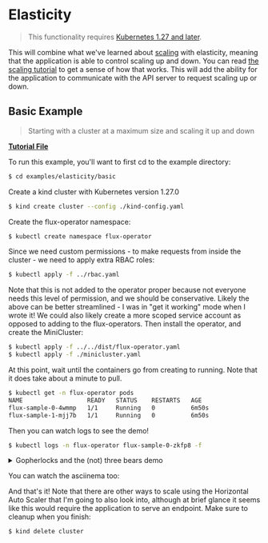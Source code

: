 # Elasticity

> This functionality requires [Kubernetes 1.27 and later](https://github.com/kubernetes/enhancements/tree/master/keps/sig-apps/3715-elastic-indexed-job#motivation).

This will combine what we've learned about [scaling](scaling.md) with elasticity, meaning that the application
is able to control scaling up and down. You can read [the scaling tutorial](scaling.md) to get a sense of how that
works. This will add the ability for the application to communicate with the API server to request scaling up
or down.

## Basic Example

> Starting with a cluster at a maximum size and scaling it up and down

 **[Tutorial File](https://github.com/flux-framework/flux-operator/blob/main/examples/elasticity/basic/minicluster.yaml)**

To run this example, you'll want to first cd to the example directory:


```bash
$ cd examples/elasticity/basic
```

Create a kind cluster with Kubernetes version 1.27.0

```bash
$ kind create cluster --config ./kind-config.yaml
```

Create the flux-operator namespace:

```bash
$ kubectl create namespace flux-operator
```

Since we need custom permissions - to make requests from inside the cluster - we need to apply
extra RBAC roles:

```bash
$ kubectl apply -f ../rbac.yaml
```

Note that this is not added to the operator proper because not everyone needs this level of permission,
and we should be conservative. Likely the above can be better streamlined - I was in "get it working" mode
when I wrote it! We could also likely create a more scoped service account as opposed to adding to
the flux-operators. Then install the operator, and create the MiniCluster:

```bash
$ kubectl apply -f ../../dist/flux-operator.yaml
$ kubectl apply -f ./minicluster.yaml
```

At this point, wait until the containers go from creating to running.
Note that it does take about a minute to pull.

```bash
$ kubectl get -n flux-operator pods
NAME                  READY   STATUS    RESTARTS   AGE
flux-sample-0-4wmmp   1/1     Running   0          6m50s
flux-sample-1-mjj7b   1/1     Running   0          6m50s
```

Then you can watch logs to see the demo!

```bash
$ kubectl logs -n flux-operator flux-sample-0-zkfp8 -f
```

<details>

<summary>Gopherlocks and the (not) three bears demo</summary>

```console
Elasticity anyone? Story anyone? Bueller? BUELLER?!
BOOTING UP THE STORY! 🥾️
Hello there! 👋️ I'm Gopherlocks! 👱️
broker.err[0]: flux-sample-1 (rank 1) reconnected after crash, dropping old connection state
broker.err[0]: accepting connection from flux-sample-1 (rank 1) status full
broker.info[0]: online: flux-sample-0 (ranks 0)
broker.info[0]: online: flux-sample-[0-1] (ranks 0-1)
broker.info[0]: online: flux-sample-[0-3] (ranks 0-3)

Oh my, am I in a container?! 👱️

Let's take a look around... who else is here?
 👀️

Hello pods... who is out there?
10.244.0.21     flux-operator   flux-sample-0-kjfpl
10.244.0.20     flux-operator   flux-sample-1-74w7r

I see it over there! I'm running in a job called flux-sample. 🌀️

<flux.core.handle.Flux object at 0x7f2d0c97d7e0>
Oh hi Flux, I guess you are here too. 👋️

Please don't lay a stinky one, I know how you job managers get! 💩️

So hmm. I think I'm running in a Flux Operator MiniCluster. 😎️
broker.err[0]: flux-sample-1 (rank 1) reconnected after crash, dropping old connection state
broker.err[0]: accepting connection from flux-sample-1 (rank 1) status full
broker.info[0]: online: flux-sample-[0,2-3] (ranks 0,2-3)

Just a guess! 🤷️

At least it is not three bears, har har har. 🐻️ 🐻️ 🐻️
broker.info[0]: online: flux-sample-[0-3] (ranks 0-3)

I wonder if I can find the spec for the cluster I AM IN RIGHT NOW...

Oh, I think I found it!
broker.err[0]: flux-sample-2 (rank 2) transitioning to LOST due to EHOSTUNREACH error on send
broker.err[0]: flux-sample-3 (rank 3) transitioning to LOST due to EHOSTUNREACH error on send
broker.info[0]: online: flux-sample-[0-1,3] (ranks 0-1,3)
broker.info[0]: online: flux-sample-[0-1] (ranks 0-1)

⭐️    cleanup: False
⭐️    command: python /data/three_bears.py
⭐️   commands: {'pre': 'pip install kubernetes', 'runFluxAsRoot': False}
⭐️   fluxUser: {'name': 'fluxuser', 'uid': 1000}
⭐️      image: ghcr.io/rse-ops/singularity:tag-mamba
⭐️   launcher: True
⭐️ pullAlways: False
⭐️    volumes: {'data': {'path': '/data', 'readOnly': False}}
⭐️ workingDir: /data
⭐️ deadlineSeconds: 31500000
⭐️ interactive: False
⭐️    maxSize: 10
⭐️       size: 2
⭐️      tasks: 1
⭐️    volumes: {'data': {'capacity': '5Gi', 'delete': True, 'path': '/tmp/workflow', 'secretNamespace': 'default', 'storageClass': 'hostpath'}}

Oh my, is it a bit, tight in here? A size 2?!

Let's see what I can do about that...

Did that work? Hello out there... do we have more friends? 🍤️

Hello pods... who is out there?
10.244.0.21     flux-operator   flux-sample-0-kjfpl
10.244.0.20     flux-operator   flux-sample-1-74w7r
10.244.0.25     flux-operator   flux-sample-2-jmhb9
10.244.0.26     flux-operator   flux-sample-3-tpg9j

Oh my, we have FOUR friends!! I'm so happy! 😹️

But actually I wanted to play some Mario Kart but I only have 4 controllers... 🕹️
broker.info[0]: online: flux-sample-[0-3] (ranks 0-3)

Sorry one of you has to leave!!... 😭️

I know I'm a terrible person. 👿️

I feel so bad. How many do we have now?

** DRAMATIC PAUSE FOR STORY ** but actually to wait for pod to terminate :)
broker.err[0]: flux-sample-3 (rank 3) transitioning to LOST due to EHOSTUNREACH error on send
broker.info[0]: online: flux-sample-[0-2] (ranks 0-2)

Hello pods... who is out there?
10.244.0.21     flux-operator   flux-sample-0-kjfpl
10.244.0.20     flux-operator   flux-sample-1-74w7r
10.244.0.25     flux-operator   flux-sample-2-jmhb9

NICE!! TIME TO DESTROY YOU IN MARIO KART! 💪️

"Player select: Peach." 🍑️

Hey now, do not judge! 😜️
```

</details>

You can watch the asciinema too:

<script async id="asciicast-585802" src="https://asciinema.org/a/585802.js"></script>

And that's it! Note that there are other ways to scale using the Horizontal Auto Scaler that I'm going
to also look into, although at brief glance it seems like this would require the application to serve
an endpoint. Make sure to cleanup when you finish:

```bash
$ kind delete cluster
```